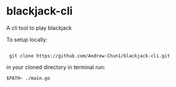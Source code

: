 # blackjack-cli
A cli tool to play blackjack

To setup locally:
```

 git clone https://github.com/Andrew-Chun1/blackjack-cli.git

```
in your cloned directory in terminal run:

```
$PATH~ ./main.go
```
